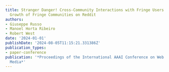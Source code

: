 ```yaml
---
title: Stranger Danger! Cross-Community Interactions with Fringe Users Increase the
  Growth of Fringe Communities on Reddit
authors:
- Giuseppe Russo
- Manoel Horta Ribeiro
- Robert West
date: '2024-01-01'
publishDate: '2024-08-05T11:15:21.331386Z'
publication_types:
- paper-conference
publication: '*Proceedings of the International AAAI Conference on Web and Social
  Media*'
---
```

